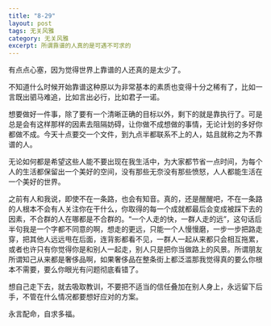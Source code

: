 ```yaml
---
title: "8-29"
layout: post
tags: 无关风雅
category: 无关风雅
excerpt: 所谓靠谱的人真的是可遇不可求的
---
```


有点点心塞，因为觉得世界上靠谱的人还真的是太少了。

不知道什么时候开始靠谱这种原以为非常基本的素质也变得十分之稀有了，比如一言既出驷马难追，比如言出必行，比如君子一诺。

想要做好一件事，除了要有一个清晰正确的目标以外，剩下的就是靠执行了。可是总是会有这样那样的因素去阻隔妨碍，让你做不成想做的事情，无论计划的多好你都做不成。今天十点要交一个文件，到九点半都联系不上的人，姑且就称之为不靠谱的人。

无论如何都是希望这些人能不要出现在我生活中，为大家都节省一点时间，为每个人的生活都保留出一个美好的空间，没有那些无奈没有那些愤怒，人人都能生活在一个美好的世界。

之前有人和我说，即使不在一条路，也会有知音。真的，还是醒醒吧，不在一条路的人根本不会有人关注你在干什么，你取得的每一个成就都最后会变成被踩下去的因素，不合群的人在哪都是不合群的。“一个人走的快，一群人走的远”，这句话后半句我是一个字都不同意的啊，想走的更远，只能一个人慢慢磨，一步一步把路走穿，把其他人远远甩在后面，连背影都看不见，一群人一起从来都只会相互拖累，或者也许只有你觉得你是和别人一起走，别人只是把你当做路上的风景。所谓朋友所谓知己从来都是奢侈品啊，如果奢侈品在整条街上都泛滥那我觉得真的要么你根本不需要，要么你眼光有问题彻底看错了。

想自己走下去，就去吸取教训，不要把不适当的信任叠加在别人身上，永远留下后手，不管在什么情况都要想好应对的方案。

永言配命，自求多福。